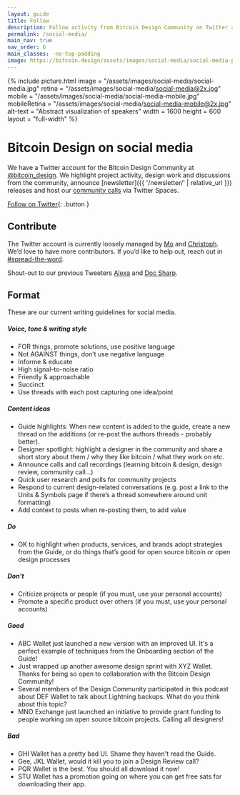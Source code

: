 ```yaml
---
layout: guide
title: Follow
description: Follow activity from Bitcoin Design Community on Twitter and other social media.
permalink: /social-media/
main_nav: true
nav_order: 6
main_classes: -no-top-padding
image: https://bitcoin.design/assets/images/social-media/social-media-preview.jpg
---
```


{% include picture.html
   image = "/assets/images/social-media/social-media.jpg"
   retina = "/assets/images/social-media/social-media@2x.jpg"
   mobile = "/assets/images/social-media/social-media-mobile.jpg"
   mobileRetina = "/assets/images/social-media/social-media-mobile@2x.jpg"
   alt-text = "Abstract visualization of speakers"
   width = 1600
   height = 600
   layout = "full-width"
%}

# Bitcoin Design on social media

We have a Twitter account for the Bitcoin Design Community at [@bitcoin_design](https://twitter.com/bitcoin_design). We highlight project activity, design work and discussions from the community, announce [newsletter]({{ '/newsletter/' | relative_url }}) releases and host our [community calls](https://www.youtube.com/playlist?list=PLpV0KfVOMoja_zmmFNSJXREVKE4PSU0M1) via Twitter Spaces.

[Follow on Twitter](http://twitter.com/bitcoin_design){: .button }

## Contribute

The Twitter account is currently loosely managed by [Mo](https://twitter.com/MogashniNaidoo) and [Christoph](https://twitter.com/GBKS). We’d love to have more contributors. If you’d like to help out, reach out in [#spread-the-word](https://bitcoindesign.slack.com/archives/C01PRLDBCBA).

Shout-out to our previous Tweeters [Alexa](https://twitter.com/AlexaAker) and [Doc Sharp](https://twitter.com/_Bosch_).

## Format

These are our current writing guidelines for social media.

##### Voice, tone & writing style

- FOR things, promote solutions, use positive language
- Not AGAINST things, don’t use negative language
- Informe & educate
- High signal-to-noise ratio
- Friendly & approachable
- Succinct
- Use threads with each post capturing one idea/point

##### Content ideas

- Guide highlights: When new content is added to the guide, create a new thread on the additions (or re-post the authors threads - probably better).
- Designer spotlight: highlight a designer in the community and share a short story about them / why they like bitcoin / what they work on etc.
- Announce calls and call recordings (learning bitcoin & design, design review, community call…)
- Quick user research and polls for community projects
- Respond to current design-related conversations (e.g. post a link to the Units & Symbols page if there’s a thread somewhere around unit formatting)
- Add context to posts when re-posting them, to add value

##### Do

- OK to highlight when products, services, and brands adopt strategies from the Guide, or do things that’s good for open source bitcoin or open design processes

##### Don't

- Criticize projects or people (if you must, use your personal accounts)
- Promote a specific product over others (if you must, use your personal accounts)

##### Good

- ABC Wallet just launched a new version with an improved UI. It's a perfect example of techniques from the Onboarding section of the Guide!
- Just wrapped up another awesome design sprint with XYZ Wallet. Thanks for being so open to collaboration with the Bitcoin Design Community!
- Several members of the Design Community participated in this podcast about DEF Wallet to talk about Lightning backups. What do you think about this topic?
- MNO Exchange just launched an initiative to provide grant funding to people working on open source bitcoin projects. Calling all designers!

##### Bad

- GHI Wallet has a pretty bad UI. Shame they haven't read the Guide.
- Gee, JKL Wallet, would it kill you to join a Design Review call?
- PQR Wallet is the best. You should all download it now!
- STU Wallet has a promotion going on where you can get free sats for downloading their app.
